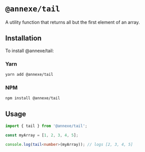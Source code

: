 # `@annexe/tail`

A utility function that returns all but the first element of an array.

## Installation

To install @annexe/tail:

### Yarn

```sh
yarn add @annexe/tail
```

### NPM

```sh
npm install @annexe/tail
```

## Usage

```ts
import { tail } from '@annexe/tail';

const myArray = [1, 2, 3, 4, 5];

console.log(tail<number>(myArray)); // logs [2, 3, 4, 5]
```
